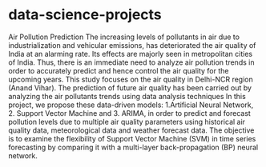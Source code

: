 # data-science-projects
Air Pollution Prediction
The increasing levels of pollutants in air due to industrialization and vehicular emissions, has deteriorated the air quality of India at an alarming rate. Its effects are majorly seen in metropolitan cities of India. Thus, there is an immediate need to analyze air pollution trends in order to accurately predict and hence control the air quality for the upcoming years.
This study focuses on the air quality in Delhi-NCR region (Anand Vihar). 
The prediction of future air quality has been carried out by analyzing the air pollutants trends using data analysis techniques
In this project, we propose these data-driven models: 1.Artificial Neural Network, 2. Support Vector Machine and 3. ARIMA, in order to predict and forecast pollution levels due to multiple air quality parameters using historical air quality data, meteorological data and weather forecast data.
The objective is to examine the flexibility of Support Vector Machine (SVM) in time series forecasting by comparing it with a multi-layer back-propagation (BP) neural network.
